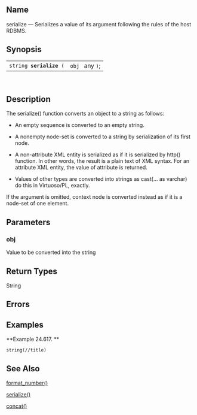 <div>

<div>

</div>

<div>

## Name

serialize — Serializes a value of its argument following the rules of
the host RDBMS.

</div>

<div>

## Synopsis

<div>

|                              |                 |
|------------------------------|-----------------|
| `string `**`serialize`**` (` | `obj ` any `)`; |

<div>

 

</div>

</div>

</div>

<div>

## Description

The serialize() function converts an object to a string as follows:

<div>

- An empty sequence is converted to an empty string.

- A nonempty node-set is converted to a string by serialization of its
  first node.

- A non-attribute XML entity is serialized as if it is serialized by
  http() function. In other words, the result is a plain text of XML
  syntax. For an attribute XML entity, the value of attribute is
  returned.

- Values of other types are converted into strings as cast(... as
  varchar) do this in Virtuoso/PL, exactly.

</div>

If the argument is omitted, context node is converted instead as if it
is a node-set of one element.

</div>

<div>

## Parameters

<div>

### obj

Value to be converted into the string

</div>

</div>

<div>

## Return Types

String

</div>

<div>

## Errors

</div>

<div>

## Examples

<div>

**Example 24.617. **

<div>

``` screen
string(//title)
```

</div>

</div>

  

</div>

<div>

## See Also

<a href="xpf_format_number.html" class="link"
title="format-number">format_number()</a>

<a href="xpf_serialize.html" class="link"
title="serialize">serialize()</a>

<a href="xpf_concat.html" class="link" title="concat">concat()</a>

</div>

</div>
